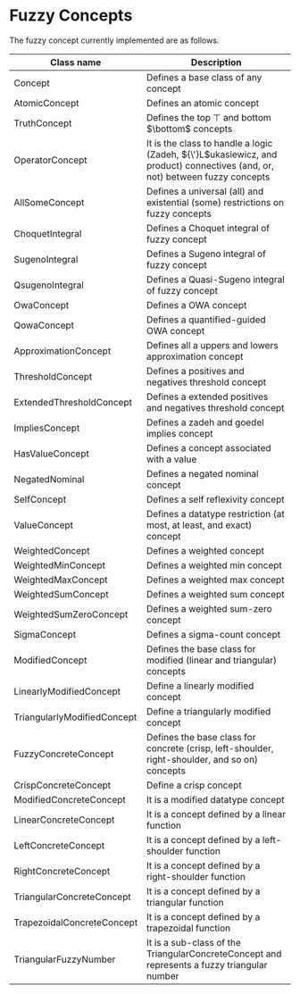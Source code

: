 # Fuzzy Concepts

The fuzzy concept currently implemented are as follows.

| Class name | Description |
| --- | --- |
| Concept | Defines a base class of any concept |
| AtomicConcept | Defines an atomic concept |
| TruthConcept | Defines the top $\top$ and bottom $\bottom$ concepts |
| OperatorConcept | It is the class to handle a logic (Zadeh, ${\'}L$ukasiewicz, and product) connectives (and, or, not) between fuzzy concepts |
| AllSomeConcept | Defines a universal (all) and existential (some) restrictions on fuzzy concepts |
| ChoquetIntegral | Defines a Choquet integral of fuzzy concept |
| SugenoIntegral | Defines a Sugeno integral of fuzzy concept |
| QsugenoIntegral | Defines a Quasi-Sugeno integral of fuzzy concept |
| OwaConcept | Defines a OWA concept |
| QowaConcept | Defines a quantified-guided OWA concept |
| ApproximationConcept | Defines all a uppers and lowers approximation concept |
| ThresholdConcept | Defines a positives and negatives threshold concept |
| ExtendedThresholdConcept | Defines a extended positives and negatives threshold concept |
| ImpliesConcept | Defines a zadeh and goedel implies concept |
| HasValueConcept | Defines a concept associated with a value |
| NegatedNominal | Defines a negated nominal concept |
| SelfConcept | Defines a self reflexivity concept |
| ValueConcept | Defines a datatype restriction (at most, at least, and exact) concept |
| WeightedConcept | Defines a weighted concept |
| WeightedMinConcept | Defines a weighted min concept |
| WeightedMaxConcept | Defines a weighted max concept |
| WeightedSumConcept | Defines a weighted sum concept |
| WeightedSumZeroConcept | Defines a weighted sum-zero concept |
| SigmaConcept | Defines a sigma-count concept |
| ModifiedConcept | Defines the base class for modified (linear and triangular) concepts |
| LinearlyModifiedConcept | Define a linearly modified concept |
| TriangularlyModifiedConcept | Define a triangularly modified concept |
| FuzzyConcreteConcept | Defines the base class for concrete (crisp, left-shoulder, right-shoulder, and so on) concepts |
| CrispConcreteConcept | Define a crisp concept |
| ModifiedConcreteConcept | It is a modified datatype concept |
| LinearConcreteConcept | It is a concept defined by a linear function |
| LeftConcreteConcept | It is a concept defined by a left-shoulder function |
| RightConcreteConcept | It is a concept defined by a right-shoulder function |
| TriangularConcreteConcept | It is a concept defined by a triangular function |
| TrapezoidalConcreteConcept | It is a concept defined by a trapezoidal function |
| TriangularFuzzyNumber | It is a sub-class of the TriangularConcreteConcept and represents a fuzzy triangular number |